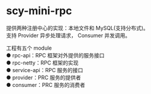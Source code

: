 # scy-mini-rpc

提供两种注册中心的实现：本地文件和 MySQL(支持分布式)。 </br>
支持 Provider 异步处理请求， Consumer 并发调用。 </br>

工程有五个 module </br>
● rpc-api：RPC 框架对外提供的服务接口    </br>
● rpc-netty：RPC 框架的实现            </br>
● service-api：RPC 服务的接口          </br>
● provider：PRC 服务的提供者           </br>
● consumer：PRC 服务的消费者           </br>